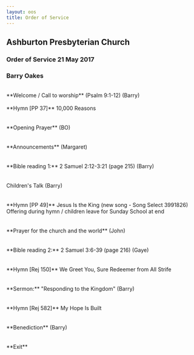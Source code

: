 ```yaml
---
layout: oos
title: Order of Service
---
```

## Ashburton Presbyterian Church
### Order of Service 21 May 2017
### Barry Oakes
<br>
**Welcome / Call to worship**  (Psalm 9:1-12) (Barry)
<br>
<br>
**Hymn [PP 37]** 10,000 Reasons
<br>
<br>
<br>
**Opening Prayer** (BO)
<br>
<br>
<br>
**Announcements** (Margaret)
<br>
<br>
<br>
**Bible reading 1:** 2 Samuel 2:12-3:21 (page 215) (Barry)
<br>
<br>
<br>
Children's Talk (Barry)
<br>
<br>
<br>
**Hymn [PP 49]** Jesus Is the King (new song - Song Select 3991826)
Offering during hymn / children leave for Sunday School at end
<br>
<br>
<br>
**Prayer for the church and the world** (John)
<br>
<br>
<br>
**Bible reading 2:** 2 Samuel 3:6-39 (page 216) (Gaye)
<br>
<br>
<br>
**Hymn [Rej 150]** We Greet You, Sure Redeemer from All Strife
<br>
<br>
<br>
**Sermon:** "Responding to the Kingdom" (Barry)
<br>
<br>
<br>
**Hymn [Rej 582]** My Hope Is Built
<br>
<br>
<br>
**Benediction** (Barry)
<br>
<br>
<br>
**Exit**


